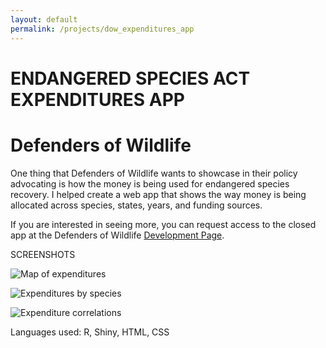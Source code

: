 ```yaml
---
layout: default
permalink: /projects/dow_expenditures_app
---
```


<h1 class="page-heading">ENDANGERED SPECIES ACT EXPENDITURES APP</h1>
<h1 class="page-heading">Defenders of Wildlife</h1>

One thing that Defenders of Wildlife wants to showcase in their policy advocating is how the money is being used for endangered species recovery. I helped create a web app that shows the way money is being allocated across species, states, years, and funding sources.

If you are interested in seeing more, you can request access to the closed app at the Defenders of Wildlife [Development Page](https://defend-esc-dev.org/).

SCREENSHOTS

![Map of expenditures]({{base}}/assets/budget_map.PNG)

![Expenditures by species]({{base}}/assets/budget_charts_1.PNG)

![Expenditure correlations]({{base}}/assets/budget_charts_2.PNG)

Languages used: R, Shiny, HTML, CSS
